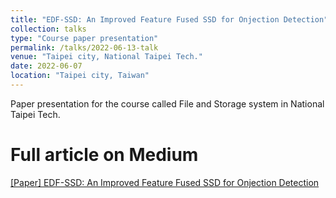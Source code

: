 ```yaml
---
title: "EDF-SSD: An Improved Feature Fused SSD for Onjection Detection"
collection: talks
type: "Course paper presentation"
permalink: /talks/2022-06-13-talk
venue: "Taipei city, National Taipei Tech."
date: 2022-06-07
location: "Taipei city, Taiwan"
---
```


Paper presentation for the course called File and Storage system in National Taipei Tech.

Full article on Medium
======
[[Paper] EDF-SSD: An Improved Feature Fused SSD for Onjection Detection](https://medium.com/@jackson1998/paper-edf-ssd-an-improved-feature-fused-ssd-for-onjection-detection-213c4566745)